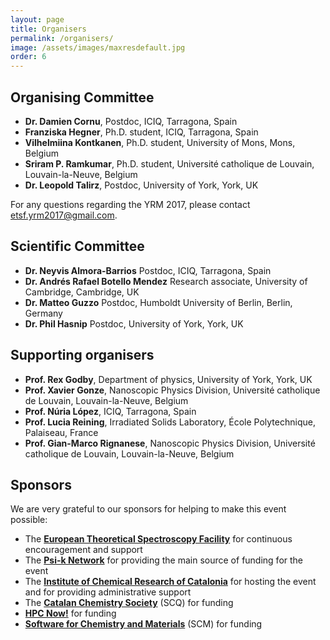 ```yaml
---
layout: page
title: Organisers
permalink: /organisers/
image: /assets/images/maxresdefault.jpg
order: 6 
---
```

## Organising Committee
<b></b>

* **Dr. Damien Cornu**, Postdoc, ICIQ, Tarragona, Spain
* **Franziska Hegner**, Ph.D. student, ICIQ, Tarragona, Spain
* **Vilhelmiina Kontkanen**, Ph.D. student, University of Mons, Mons, Belgium
* **Sriram P. Ramkumar**, Ph.D. student, Université catholique de Louvain, Louvain-la-Neuve, Belgium
* **Dr. Leopold Talirz**, Postdoc, University of York, York, UK

For any questions regarding the YRM 2017, please contact [etsf.yrm2017@gmail.com](mailto:etsf.yrm2017@gmail.com).

## Scientific Committee
<b></b>

* **Dr. Neyvis Almora-Barrios** Postdoc, ICIQ, Tarragona, Spain
* **Dr. Andrés Rafael Botello Mendez** Research associate, University of Cambridge, Cambridge, UK
* **Dr. Matteo Guzzo** Postdoc, Humboldt University of Berlin, Berlin, Germany
* **Dr. Phil Hasnip** Postdoc, University of York, York, UK

<!--
## Keynote speakers
* **Dr. Michiel van Setten**,   Postdoc, Catholic University of Louvain, Louvain-la-Neuve, Belgium
* **Dr. Samuel Poncé**, Postdoc, University of Oxford, United Kingdom
* **Dr. Hugo Strand**, Postdoc, University of Fribourg, Switzerland
* **Dr. Jose A. Flores Livas**, Postdoc, University of Basel, Switzerland
* **Dr. Davide Sangalli**, Researcher, ISM Rome, Italy
//-->

## Supporting organisers
<b></b>

* **Prof. Rex Godby**, Department of physics, University of York, York, UK
* **Prof. Xavier Gonze**, Nanoscopic Physics Division, Université catholique de Louvain, Louvain-la-Neuve, Belgium
* **Prof. Núria López**, ICIQ, Tarragona, Spain
* **Prof. Lucia Reining**, Irradiated Solids Laboratory, École Polytechnique, Palaiseau, France
* **Prof. Gian-Marco Rignanese**, Nanoscopic Physics Division, Université catholique de Louvain, Louvain-la-Neuve, Belgium

## Sponsors

We are very grateful to our sponsors for helping to make this event possible:

* The **[European Theoretical Spectroscopy Facility](http://www.etsf.eu)** for continuous encouragement and support
* The **[Psi-k Network](http://www.psi-k.net)** for providing the main source of funding for the event
* The **[Institute of Chemical Research of Catalonia](http://www.iciq.org)** for hosting the event and for providing administrative support
* The **[Catalan Chemistry Society](http://blogs.iec.cat/scq)** (SCQ) for funding
* **[HPC Now!](http://www.hpcnow.com/)** for funding
* **[Software for Chemistry and Materials](http://www.scm.com/)** (SCM) for funding
